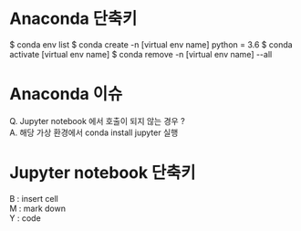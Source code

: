 Anaconda 단축키
=========================

$ conda env list
$ conda create -n [virtual env name] python = 3.6
$ conda activate [virtual env name]
$ conda remove -n [virtual env name] --all  

Anaconda 이슈
=========================
Q. Jupyter notebook 에서 호출이 되지 않는 경우 ?  
A. 해당 가상 환경에서 conda install jupyter 실행  

Jupyter notebook 단축키   
=========================

B : insert cell  
M : mark down  
Y : code  
